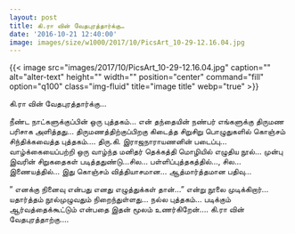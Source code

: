```yaml
---
layout: post
title: கி.ரா வின் வேதபுரத்தார்க்கு…
date: '2016-10-21 12:40:00'
image: images/size/w1000/2017/10/PicsArt_10-29-12.16.04.jpg
---
```

{{< image src="images/2017/10/PicsArt_10-29-12.16.04.jpg" caption="" alt="alter-text" height="" width="" position="center" command="fill" option="q100" class="img-fluid" title="image title"  webp="true"  >}}

கி.ரா வின் வேதபுரத்தார்க்கு…

நீண்ட நாட்களுக்குப்பின் ஒரு புத்தகம்…
என் தந்தையின் நண்பர் எங்களுக்கு திருமண பரிசாக அளித்தது… திருமணத்திற்குப்பிறகு கிடைத்த சிறுசிறு பொழுதுகளில் கொஞ்சம் சிந்திக்கவைத்த புத்தகம்….
திரு.கி. இராஜநாராயணனின் படைப்பு… வாழ்க்கையைப்பற்றி ஒரு வாழ்ந்த மனிதர் தெக்கத்தி மொழியில் எழுதிய நூல்… முன்பு இவரின் சிறுகதைகள் படித்ததுண்டு…சில… பள்ளிப்புத்தகத்தில்…, சில… இணையத்தில்… இது கொஞ்சம் வித்தியாசமான… ஆத்மார்த்தமான பதிவு…

” எனக்கு நினைவு என்பது எனது எழுத்துக்கள் தான்…” என்று நூலை முடிக்கிறார்… யதார்த்தம் நூல்முழுவதும் நிறைந்துள்ளது… நல்ல புத்தகம்… படிக்கும் ஆர்வத்தைக்கூட்டும் என்பதை இதன் மூலம் உணர்கிறேன்…. கி.ரா வின் வேதபுரத்தாற்கு….

